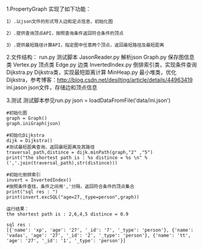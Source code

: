 1.PropertyGraph 实现了如下功能：

	1）.以json文件的形式导入边和定点信息，初始化图

	2）.提供查询顶点API，按照查询条件返回符合条件的顶点

	3）.提供最短路径计算API，指定图中任意两个顶点，返回最短路径及最短距离

2.文件结构：
	run.py             测试脚本 
	JasonReader.py     解析json
	Graph.py           保存图信息类
	Vertex.py          顶点类
	Edge.py            边类
	InvertedIndex.py   倒排索引类，实现条件查询
	Dijkstra.py        Dijkstra类，实现最短距离计算
	MinHeap.py         最小堆类，优化Dijkstra，参考博客：http://blog.csdn.net/desilting/article/details/44963419
	ini.jason          json文件，存储边和顶点信息

3.测试
	测试脚本参见run.py
	json = loadDataFromFile('data/ini.json')

	#初始化图
	graph = Graph()
	graph.iniGraph(json)

	#初始化Dijkstra
	dijk = Dijkstra()
	#测试最短距离查询，返回最短距离及其路径
	traversal_path,distince = dijk.minPath(graph,"2" ,"5") 
	print("the shortest path is : %s distince = %s \n" % (','.join(traversal_path),str(distince)))

	#初始化倒排索引
	invert = InvertedIndex()
	#按照条件查找，条件之间用','分隔，返回符合条件的顶点集合
	print("sql res : ")
	print(invert.excSQL("age=27,_type=person",graph))

	运行结果：
	the shortest path is : 2,6,4,5 distince = 0.9 

	sql res : 
	[{'name': 'xp', 'age': '27', '_id': '7', '_type': 'person'}, {'name': 'vadas', 'age': '27', '_id': '2', '_type': 'person'}, {'name': 'tt', 'age': '27', '_id': '1', '_type': 'person'}]